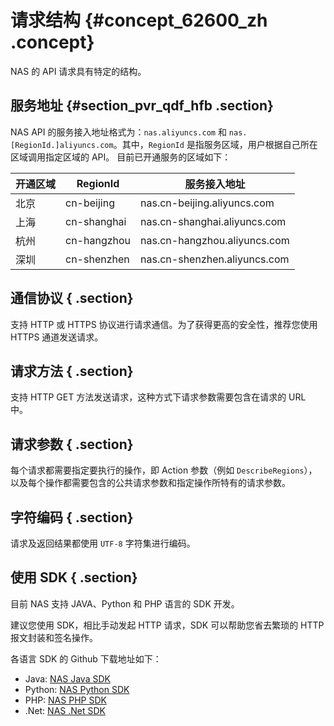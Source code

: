 # 请求结构 {#concept_62600_zh .concept}

NAS 的 API 请求具有特定的结构。

## 服务地址 {#section_pvr_qdf_hfb .section}

NAS API 的服务接入地址格式为：`nas.aliyuncs.com` 和 `nas.[RegionId.]aliyuncs.com`。其中，`RegionId` 是指服务区域，用户根据自己所在区域调用指定区域的 API。 目前已开通服务的区域如下：

|开通区域|RegionId|服务接入地址|
|----|--------|------|
|北京|cn-beijing|nas.cn-beijing.aliyuncs.com|
|上海|cn-shanghai|nas.cn-shanghai.aliyuncs.com|
|杭州|cn-hangzhou|nas.cn-hangzhou.aliyuncs.com|
|深圳|cn-shenzhen|nas.cn-shenzhen.aliyuncs.com|

## 通信协议 { .section}

支持 HTTP 或 HTTPS 协议进行请求通信。为了获得更高的安全性，推荐您使用 HTTPS 通道发送请求。

## 请求方法 { .section}

支持 HTTP GET 方法发送请求，这种方式下请求参数需要包含在请求的 URL 中。

## 请求参数 { .section}

每个请求都需要指定要执行的操作，即 Action 参数（例如 `DescribeRegions`），以及每个操作都需要包含的公共请求参数和指定操作所特有的请求参数。

## 字符编码 { .section}

请求及返回结果都使用 `UTF-8` 字符集进行编码。

## 使用 SDK { .section}

目前 NAS 支持 JAVA、Python 和 PHP 语言的 SDK 开发。

建议您使用 SDK，相比手动发起 HTTP 请求，SDK 可以帮助您省去繁琐的 HTTP 报文封装和签名操作。

各语言 SDK 的 Github 下载地址如下：

-   Java: [NAS Java SDK](https://github.com/aliyun/aliyun-openapi-java-sdk/tree/master/aliyun-java-sdk-nas)
-   Python: [NAS Python SDK](https://github.com/aliyun/aliyun-openapi-python-sdk/tree/master/aliyun-python-sdk-nas)
-   PHP: [NAS PHP SDK](https://github.com/aliyun/aliyun-openapi-php-sdk/tree/master/aliyun-php-sdk-nas)
-   .Net: [NAS .Net SDK](https://github.com/aliyun/aliyun-openapi-net-sdk/tree/master/aliyun-net-sdk-nas)


